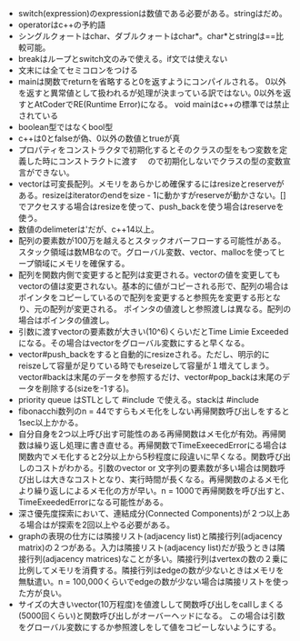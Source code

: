 - switch(expression)のexpressionは数値である必要がある。stringはだめ。
- operatorはc++の予約語
- シングルクォートはchar、ダブルクォートはchar*。char*とstringは==比較可能。
- breakはループとswitch文のみで使える。if文では使えない
- 文末には全てセミコロンをつける
- mainは関数でreturnを省略すると0を返すようにコンパイルされる。
  0以外を返すと異常値として扱われるが処理が決まっている訳ではない｡
  0以外を返すとAtCoderでRE(Runtime Error)になる。
  void mainはc++の標準では禁止されている
- boolean型ではなくbool型
- c++は0とfalseが偽、0以外の数値とtrueが真
- プロパティをコンストラクタで初期化するとそのクラスの型をもつ変数を定義した時にコンストラクトに渡す
　ので初期化しないでクラスの型の変数宣言ができない。
- vectorは可変長配列。メモリをあらかじめ確保するにはresizeとreserveがある。resizeはiteratorのendをsize - 1に動かすがreserveが動かさない。[]でアクセスする場合はresizeを使って、push_backを使う場合はreserveを使う。
- 数値のdelimeterは'だが、c++14以上。
- 配列の要素数が100万を越えるとスタックオバーフローする可能性がある。スタック領域は数MBなので。グローバル変数、vector、mallocを使ってヒープ領域にメモリを確保する。
- 配列を関数内側で変更すると配列は変更される。vectorの値を変更してもvectorの値は変更されない。基本的に値がコピーされる形で、配列の場合はポインタをコピーしているので配列を変更すると参照先を変更する形となり、元の配列が変更される。
ポインタの値渡しと参照渡しは異なる。配列の場合はポインタの値渡し。
- 引数に渡すvectorの要素数が大きい(10^6)くらいだとTime Limie Exceededになる。その場合はvectorをグローバル変数にすると早くなる。
- vector#push_backをすると自動的にresizeされる。ただし、明示的にreiszeして容量が足りている時でもreseizeして容量が１増えてしまう。vector#backは末尾のデータを参照するだけ、vector#pop_backは末尾のデータを削除する(sizeを-1する)。
- priority queue はSTLとして #include <queue>で使える。stackは #include <stack>
- fibonacchi数列のn = 44ですらもメモ化をしない再帰関数呼び出しをすると1sec以上かかる。
- 自分自身を2つ以上呼び出す可能性のある再帰関数はメモ化が有効。再帰関数は繰り返し処理に書き直せる。再帰関数でTimeExeecedErrorにる場合は関数内でメモ化すると2分以上から5秒程度に段違いに早くなる。関数呼び出しのコストがわかる。引数のvector or 文字列の要素数が多い場合は関数呼び出しは大きなコストとなり、実行時間が長くなる。再帰関数のよるメモ化より繰り返しによるメモ化の方が早い。n = 1000で再帰関数を呼び出すと、TimeExeededErrorになる可能性がある。
- 深さ優先度探索において、連結成分(Connected Components)が２つ以上ある場合はが探索を2回以上やる必要がある。
- graphの表現の仕方には隣接リスト(adjacency list)と隣接行列(adjacency matrix)の２つがある。入力は隣接リスト(adjacency list)だが扱うときは隣接行列(adjacency matrices)なことが多い。隣接行列はvertexの数の２乗に比例してメモリを消費する。隣接行列はedgeの数が少ないときはメモリを無駄遣い。n = 100,000くらいでedgeの数が少ない場合は隣接リストを使った方が良い。
- サイズの大きいvector(10万程度)を値渡しして関数呼び出しをcallしまくる(5000回くらい)と関数呼び出しがオーバーヘッドになる。
この場合は引数をグローバル変数にするか参照渡しをして値をコピーしないようにする。
